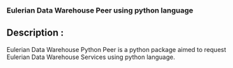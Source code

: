 ### Eulerian Data Warehouse Peer using python language

## Description :

Eulerian Data Warehouse Python Peer is a python package aimed to request Eulerian Data Warehouse Services using python language.



